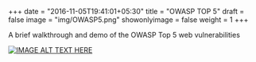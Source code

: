 +++
date = "2016-11-05T19:41:01+05:30"
title = "OWASP TOP 5"
draft = false
image = "img/OWASP5.png"
showonlyimage = false
weight = 1
+++

A brief walkthrough and demo of the OWASP Top 5 web vulnerabilities 

[![IMAGE ALT TEXT HERE](http://img.youtube.com/vi/vH5oNRHyU-8/0.jpg)](http://www.youtube.com/watch?v=vH5oNRHyU-8)
